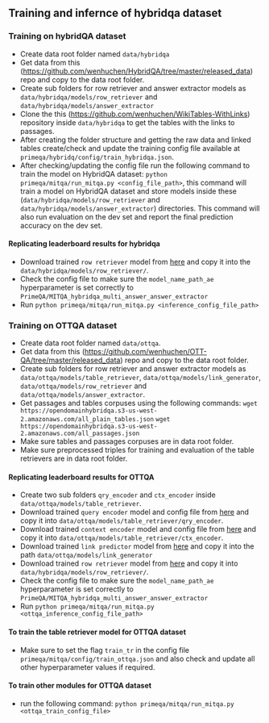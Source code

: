 ## Training and infernce of hybridqa dataset

### Training on hybridQA dataset
- Create data root folder named `data/hybridqa`
- Get data from this (https://github.com/wenhuchen/HybridQA/tree/master/released_data) repo and copy to the data root folder.
- Create sub folders for row retriever and answer extractor models as `data/hybridqa/models/row_retriever` and `data/hybridqa/models/answer_extractor`
- Clone the this (https://github.com/wenhuchen/WikiTables-WithLinks) repository inside `data/hybridqa` to get the tables with the links to passages.
- After creating the folder structure and getting the raw data and linked tables create/check and update the training config file available at `primeqa/hybridq/config/train_hybridqa.json`.
- After checking/updating the config file run the following command to train the model on HybridQA dataset:
`python primeqa/mitqa/run_mitqa.py <config_file_path>`, this command will train a model on HybridQA dataset and store models inside these (`data/hybridqa/models/row_retriever` and `data/hybridqa/models/answer_extractor`) directories. This command will also run evaluation on the dev set and report the final prediction accuracy on the dev set.

#### Replicating leaderboard results for hybridqa
- Download trained `row retriever` model from [here](https://huggingface.co/PrimeQA/MITQA_hybridqa_row_retriever/resolve/main/row_retriever.bin) and copy it into the `data/hybridqa/models/row_retriever/`.
- Check the config file to make sure the `model_name_path_ae` hyperparameter is set correctly to `PrimeQA/MITQA_hybridqa_multi_answer_answer_extractor`
- Run `python primeqa/mitqa/run_mitqa.py <inference_config_file_path>`

### Training on OTTQA dataset

- Create data root folder named `data/ottqa`.
- Get data from this (https://github.com/wenhuchen/OTT-QA/tree/master/released_data) repo and copy to the data root folder.
- Create sub folders for row retriever and answer extractor models as `data/ottqa/models/table_retriever`, `data/ottqa/models/link_generator`, `data/ottqa/models/row_retriever` and `data/ottqa/models/answer_extractor`.
- Get passages and tables corpuses using the following commands:
`wget https://opendomainhybridqa.s3-us-west-2.amazonaws.com/all_plain_tables.json`
`wget https://opendomainhybridqa.s3-us-west-2.amazonaws.com/all_passages.json`
- Make sure tables and passages corpuses are in data root folder.
- Make sure preprocessed triples for training and evaluation of the table retrievers are in data root folder.
#### Replicating leaderboard results for OTTQA
- Create two sub folders `qry_encoder` and `ctx_encoder` inside `data/ottqa/models/table_retriever`.
- Download trained `query encoder` model and config file from [here](https://huggingface.co/PrimeQA/MITQA_OTTQA_DPR_Table_Retriever_Query_Encoder/tree/main) and copy it into `data/ottqa/models/table_retriever/qry_encoder`.
- Download trained `context encoder` model and config file from [here](https://huggingface.co/PrimeQA/MITQA_OTTQA_DPR_Table_Retriever_Context_Encoder/tree/main) and copy it into `data/ottqa/models/table_retriever/ctx_encoder`.
- Download trained `link predictor` model from [here](https://huggingface.co/PrimeQA/MITQA_OTTQA_Link_Predictor/resolve/main/model-ep9.pt) and copy it into the path `data/ottqa/models/link_generator`
- Download trained `row retriever` model from [here](https://huggingface.co/PrimeQA/MITQA_hybridqa_row_retriever/resolve/main/row_retriever.bin) and copy it into `data/hybridqa/models/row_retriever/`.
- Check the config file to make sure the `model_name_path_ae` hyperparameter is set correctly to `PrimeQA/MITQA_hybridqa_multi_answer_answer_extractor`
- Run `python primeqa/mitqa/run_mitqa.py <ottqa_inference_config_file_path>`

#### To train the table retriever model for OTTQA dataset
- Make sure to set the flag `train_tr` in the config file `primeqa/mitqa/config/train_ottqa.json` and also check and update all other hyperparameter values if required.
#### To train other modules for OTTQA dataset
- run the following command:
`python primeqa/mitqa/run_mitqa.py <ottqa_train_config_file>`




